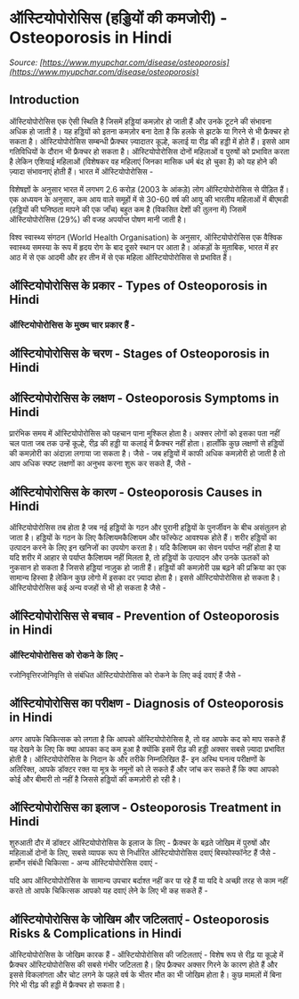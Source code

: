 # ऑस्टियोपोरोसिस (हड्डियों की कमजोरी) - Osteoporosis in Hindi
_Source: [https://www.myupchar.com/disease/osteoporosis](https://www.myupchar.com/disease/osteoporosis)_

## Introduction
ऑस्टियोपोरोसिस एक ऐसी स्थिति है जिसमें हड्डियां कमज़ोर हो जाती हैं और उनके टूटने की संभावना अधिक हो जाती है। यह हड्डियों को इतना कमज़ोर बना देता है कि हलके से झटके या गिरने से भी फ्रैक्चर हो सकता है। ऑस्टियोपोरोसिस सम्बन्धी फ्रैक्चर ज़्यादातर कूल्हे, कलाई या रीढ़ की हड्डी में होते हैं। इससे आम गतिविधियों के दौरान भी फ्रैक्चर हो सकता है। ऑस्टियोपोरोसिस दोनों महिलाओं व पुरुषों को प्रभावित करता है लेकिन एशियाई महिलाओं (विशेषकर वह महिलाएं जिनका मासिक धर्म बंद हो चुका है) को यह होने की ज़्यादा संभावनाएं होती हैं।
भारत में ऑस्टियोपोरोसिस -
विशेषज्ञों के अनुसार भारत में लगभग 2.6 करोड़ (2003 के आंकड़े) लोग ऑस्टियोपोरोसिस से पीड़ित हैं। एक अध्ययन के अनुसार, कम आय वाले समूहों में से 30-60 वर्ष की आयु की भारतीय महिलाओं में बीएमडी (हड्डियों की घनिष्ठता मापने की एक जाँच) बहुत कम है (विकसित देशों की तुलना में) जिसमें ऑस्टियोपोरोसिस (29%) की वजह अपर्याप्त पोषण मानी जाती है। 
विश्व स्वास्थ्य संगठन (World Health Organisation) के अनुसार, ऑस्टियोपोरोसिस एक वैश्विक स्वास्थ्य समस्या के रूप में हृदय रोग के बाद दूसरे स्थान पर आता है। आंकड़ों के मुताबिक, भारत में हर आठ में से एक आदमी और हर तीन में से एक महिला ऑस्टियोपोरोसिस से प्रभावित हैं।

## ऑस्टियोपोरोसिस के प्रकार - Types of Osteoporosis in Hindi
### ऑस्टियोपोरोसिस के मुख्य चार प्रकार हैं -

## ऑस्टियोपोरोसिस के चरण - Stages of Osteoporosis in Hindi

## ऑस्टियोपोरोसिस के लक्षण - Osteoporosis Symptoms in Hindi
प्रारंभिक समय में ऑस्टियोपोरोसिस को पहचान पाना मुश्किल होता है। अक्सर लोगों को इसका पता नहीं चल पाता जब तक उन्हें कूल्हे, रीढ़ की हड्डी या कलाई में फ्रैक्चर नहीं होता।
हालाँकि कुछ लक्षणों से हड्डियों की कमज़ोरी का अंदाज़ा लगाया जा सकता है। जैसे -
जब हड्डियों में काफी अधिक कमज़ोरी हो जाती है तो आप अधिक स्पष्ट लक्षणों का अनुभव करना शुरू कर सकते हैं, जैसे -

## ऑस्टियोपोरोसिस के कारण - Osteoporosis Causes in Hindi
ऑस्टियोपोरोसिस तब होता है जब नई हड्डियों के गठन और पुरानी हड्डियों के पुनर्जीवन के बीच असंतुलन हो जाता है। हड्डियों के गठन के लिए कैल्शियमकैल्शियम और फॉस्फेट आवश्यक होते हैं। शरीर हड्डियों का उत्पादन करने के लिए इन खनिजों का उपयोग करता है। यदि कैल्शियम का सेवन पर्याप्त नहीं होता है या यदि शरीर में आहार से पर्याप्त कैल्शियम नहीं मिलता है, तो हड्डियों के उत्पादन और उनके ऊतकों को नुकसान हो सकता है जिससे हड्डियां नाज़ुक हो जाती हैं।
हड्डियों की कमज़ोरी उम्र बढ़ने की प्रक्रिया का एक सामान्य हिस्सा है लेकिन कुछ लोगो में इसका दर ज़्यादा होता है। इससे ऑस्टियोपोरोसिस हो सकता है।
ऑस्टियोपोरोसिस कई अन्य वजहों से भी हो सकता है जैसे -

## ऑस्टियोपोरोसिस से बचाव - Prevention of Osteoporosis in Hindi
### ऑस्टियोपोरोसिस को रोकने के लिए -
रजोनिवृत्तिरजोनिवृत्ति से संबंधित ऑस्टियोपोरोसिस को रोकने के लिए कई दवाएं हैं जैसे -

## ऑस्टियोपोरोसिस का परीक्षण - Diagnosis of Osteoporosis in Hindi
अगर आपके चिकित्सक को लगता है कि आपको ऑस्टियोपोरोसिस है, तो वह आपके कद को माप सकते हैं यह देखने के लिए कि क्या आपका कद कम हुआ है क्योंकि इसमें रीढ़ की हड्डी अक्सर सबसे ज़्यादा प्रभावित होती है।
ऑस्टियोपोरोसिस के निदान के और तरीके निम्नलिखित हैं-
इन अस्थि घनत्व परीक्षणों के अतिरिक्त, आपके डॉक्टर रक्त या मूत्र के नमूनों को ले सकते हैं और जांच कर सकते हैं कि क्या आपको कोई और बीमारी तो नहीं है जिससे हड्डियों की कमज़ोरी हो रही है।

## ऑस्टियोपोरोसिस का इलाज - Osteoporosis Treatment in Hindi
शुरुआती दौर में डॉक्टर ऑस्टियोपोरोसिस के इलाज के लिए -
फ्रैक्चर के बढ़ते जोखिम में पुरुषों और महिलाओं दोनों के लिए, सबसे व्यापक रूप से निर्धारित ऑस्टियोपोरोसिस दवाएं बिस्फोस्फॉनेट हैं जैसे -
हार्मोन संबंधी चिकित्सा -
अन्य ऑस्टियोपोरोसिस दवाएं -
यदि आप ऑस्टियोपोरोसिस के सामान्य उपचार बर्दाश्त नहीं कर पा रहे हैं या यदि वे अच्छी तरह से काम नहीं करते तो आपके चिकित्सक आपको यह दवाएं लेने के लिए भी कह सकते हैं -

## ऑस्टियोपोरोसिस के जोखिम और जटिलताएं - Osteoporosis Risks & Complications in Hindi
ऑस्टियोपोरोसिस के जोखिम कारक हैं -
ऑस्टियोपोरोसिस की जटिलताएं -
विशेष रूप से रीढ़ या कूल्हे में फ्रैक्चर ऑस्टियोपोरोसिस की सबसे गंभीर जटिलता है। हिप फ्रैक्चर अक्सर गिरने के कारण होते हैं और इससे विकलांगता और चोट लगने के पहले वर्ष के भीतर मौत का भी जोखिम होता है। कुछ मामलों में बिना गिरे भी रीढ़ की हड्डी में फ्रैक्चर हो सकता है।

